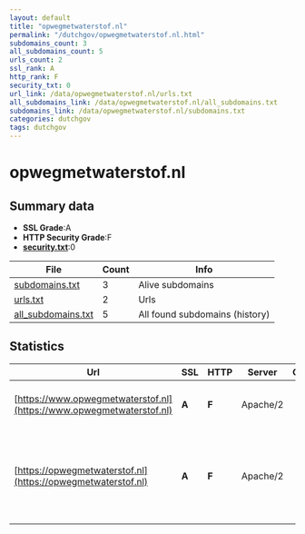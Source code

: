 ```yaml
---
layout: default
title: "opwegmetwaterstof.nl"
permalink: "/dutchgov/opwegmetwaterstof.nl.html"
subdomains_count: 3
all_subdomains_count: 5
urls_count: 2
ssl_rank: A
http_rank: F
security_txt: 0
url_link: /data/opwegmetwaterstof.nl/urls.txt
all_subdomains_link: /data/opwegmetwaterstof.nl/all_subdomains.txt
subdomains_link: /data/opwegmetwaterstof.nl/subdomains.txt
categories: dutchgov
tags: dutchgov
---
```



# opwegmetwaterstof.nl
## Summary data


 - **SSL Grade**:A
 - **HTTP Security Grade**:F
 - **[security.txt](https://www.digitaleoverheid.nl/nieuws/standaard-security-txt-nu-verplicht-voor-overheid/)**:0


| File       | Count | Info |
|------------|-------|------|
|[subdomains.txt](/DutchGovScope/data/opwegmetwaterstof.nl/subdomains.txt)|3|Alive subdomains|
|[urls.txt](/DutchGovScope/data/opwegmetwaterstof.nl/urls.txt)|2|Urls|
|[all_subdomains.txt](/DutchGovScope/data/opwegmetwaterstof.nl/all_subdomains.txt)|5|All found subdomains (history)|


## Statistics


| Url | SSL | HTTP | Server | Cookie | HSTS | CORS | CTO | CSP | XFO | XXP | RP |FP| Tech |Title |
|--------|-------|-------|------|------|------|------|------|------|------|------|------|------|------|------|
|[https://www.opwegmetwaterstof.nl](https://www.opwegmetwaterstof.nl)| **A**| **F**|Apache/2| | | | | | | | :white_check_mark: | |Apache HTTP Server:2 PHP:7.4.33||
|[https://opwegmetwaterstof.nl](https://opwegmetwaterstof.nl)| **A**| **F**|Apache/2| | | | | | | | :white_check_mark: | |Apache HTTP Server:2 Google Tag Manager MySQL PHP:7.4.33 WordPress||

